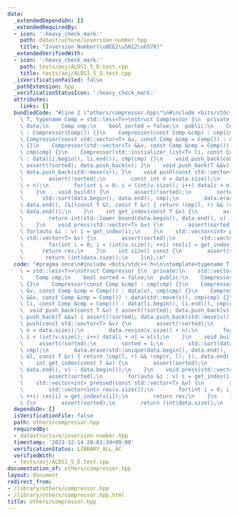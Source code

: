 ```yaml
---
data:
  _extendedDependsOn: []
  _extendedRequiredBy:
  - icon: ':heavy_check_mark:'
    path: datastructure/inversion-number.hpp
    title: "Inversion Number(\u8EE2\u5012\u6570)"
  _extendedVerifiedWith:
  - icon: ':heavy_check_mark:'
    path: tests/aoj/ALDS1_5_D.test.cpp
    title: tests/aoj/ALDS1_5_D.test.cpp
  _isVerificationFailed: false
  _pathExtension: hpp
  _verificationStatusIcon: ':heavy_check_mark:'
  attributes:
    links: []
  bundledCode: "#line 2 \"others/compressor.hpp\"\n#include <bits/stdc++.h>\n\ntemplate<typename\
    \ T, typename Comp = std::less<T>>\nstruct Compressor {\n  private:\n    std::vector<T>\
    \ data;\n    Comp cmp;\n    bool sorted = false;\n  public:\n    Compressor()\
    \ : Compressor(Comp()) {}\n    Compressor(const Comp &cmp) : cmp(cmp) {}\n   \
    \ Compressor(const std::vector<T> &v, const Comp &cmp = Comp()) : data(v), cmp(cmp)\
    \ {}\n    Compressor(std::vector<T> &&v, const Comp &cmp = Comp()) : data(std::move(v)),\
    \ cmp(cmp) {}\n    Compressor(std::initializer_list<T> li, const Comp &cmp = Comp())\
    \ : data(li.begin(), li.end()), cmp(cmp) {}\n    void push_back(const T &v) {\
    \ assert(!sorted); data.push_back(v); }\n    void push_back(T &&v) { assert(!sorted);\
    \ data.push_back(std::move(v)); }\n    void push(const std::vector<T> &v) {\n\
    \        assert(!sorted);\n        const int n = data.size();\n        data.resize(v.size()\
    \ + n);\n        for(int i = 0; i < (int)v.size(); i++) data[i + n] = v[i];\n\
    \    }\n    void build() {\n        assert(!sorted);\n        sorted = 1;\n  \
    \      std::sort(data.begin(), data.end(), cmp);\n        data.erase(std::unique(data.begin(),\
    \ data.end(), [&](const T &l, const T &r) { return !cmp(l, r) && !cmp(r, l); }),\
    \ data.end());\n    }\n    int get_index(const T &v) {\n        assert(sorted);\n\
    \        return int(std::lower_bound(data.begin(), data.end(), v) - data.begin());\n\
    \    }\n    void press(std::vector<T> &v) {\n        assert(sorted);\n       \
    \ for(auto &i : v) i = get_index(i);\n    }\n    std::vector<int> pressed(const\
    \ std::vector<T> &v) {\n        assert(sorted);\n        std::vector<int> res(v.size());\n\
    \        for(int i = 0; i < (int)v.size(); ++i) res[i] = get_index(v[i]);\n  \
    \      return res;\n    }\n    int size() const {\n        assert(sorted);\n \
    \       return (int)data.size();\n    }\n};\n"
  code: "#pragma once\n#include <bits/stdc++.h>\n\ntemplate<typename T, typename Comp\
    \ = std::less<T>>\nstruct Compressor {\n  private:\n    std::vector<T> data;\n\
    \    Comp cmp;\n    bool sorted = false;\n  public:\n    Compressor() : Compressor(Comp())\
    \ {}\n    Compressor(const Comp &cmp) : cmp(cmp) {}\n    Compressor(const std::vector<T>\
    \ &v, const Comp &cmp = Comp()) : data(v), cmp(cmp) {}\n    Compressor(std::vector<T>\
    \ &&v, const Comp &cmp = Comp()) : data(std::move(v)), cmp(cmp) {}\n    Compressor(std::initializer_list<T>\
    \ li, const Comp &cmp = Comp()) : data(li.begin(), li.end()), cmp(cmp) {}\n  \
    \  void push_back(const T &v) { assert(!sorted); data.push_back(v); }\n    void\
    \ push_back(T &&v) { assert(!sorted); data.push_back(std::move(v)); }\n    void\
    \ push(const std::vector<T> &v) {\n        assert(!sorted);\n        const int\
    \ n = data.size();\n        data.resize(v.size() + n);\n        for(int i = 0;\
    \ i < (int)v.size(); i++) data[i + n] = v[i];\n    }\n    void build() {\n   \
    \     assert(!sorted);\n        sorted = 1;\n        std::sort(data.begin(), data.end(),\
    \ cmp);\n        data.erase(std::unique(data.begin(), data.end(), [&](const T\
    \ &l, const T &r) { return !cmp(l, r) && !cmp(r, l); }), data.end());\n    }\n\
    \    int get_index(const T &v) {\n        assert(sorted);\n        return int(std::lower_bound(data.begin(),\
    \ data.end(), v) - data.begin());\n    }\n    void press(std::vector<T> &v) {\n\
    \        assert(sorted);\n        for(auto &i : v) i = get_index(i);\n    }\n\
    \    std::vector<int> pressed(const std::vector<T> &v) {\n        assert(sorted);\n\
    \        std::vector<int> res(v.size());\n        for(int i = 0; i < (int)v.size();\
    \ ++i) res[i] = get_index(v[i]);\n        return res;\n    }\n    int size() const\
    \ {\n        assert(sorted);\n        return (int)data.size();\n    }\n};"
  dependsOn: []
  isVerificationFile: false
  path: others/compressor.hpp
  requiredBy:
  - datastructure/inversion-number.hpp
  timestamp: '2023-12-14 20:01:39+09:00'
  verificationStatus: LIBRARY_ALL_AC
  verifiedWith:
  - tests/aoj/ALDS1_5_D.test.cpp
documentation_of: others/compressor.hpp
layout: document
redirect_from:
- /library/others/compressor.hpp
- /library/others/compressor.hpp.html
title: others/compressor.hpp
---
```

